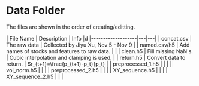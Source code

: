 # Data Folder

The files are shown in the order of creating/editting.

| File Name         | Description | Info |d
|-------------------|---|---|
| concat.csv        | The raw data | Collected by Jiyu Xu, Nov 5 - Nov 9  |
| named.csv/h5      | Add names of stocks and features to raw data.  |   |
| clean.h5          | Fill missing NaN's.  | Cubic interpolation and clamping is used.   |
| return.h5         | Convert data to return.  | $r_{t+1}=\frac{p_{t+1}-p_t}{p_t} |
| preprocessed_1.h5 |   |   |
| vol_norm.h5       |   |   |
| preprocessed_2.h5 |   |   |
| XY_sequence.h5    |   |   |
| XY_sequence_2.h5  |   |   |
